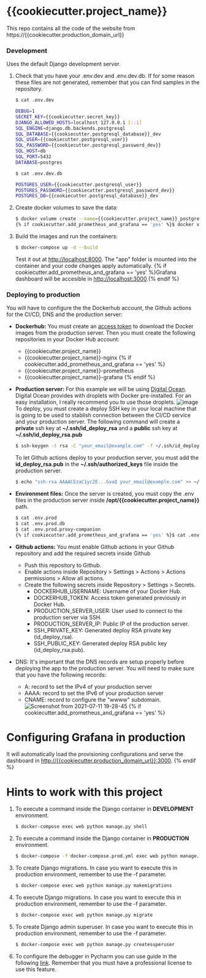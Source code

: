 # {{cookiecutter.project_name}}

This repo contains all the code of the website from https://{{cookiecutter.production_domain_url}}

### Development

Uses the default Django development server.

1. Check that you have your .env.dev and .env.dev.db.  If for some reason these files are not generated, remember that you can find samples in the repository.
   ```sh
   $ cat .env.dev
   
   DEBUG=1
   SECRET_KEY={{cookiecutter.secret_key}}
   DJANGO_ALLOWED_HOSTS=localhost 127.0.0.1 [::1]
   SQL_ENGINE=django.db.backends.postgresql
   SQL_DATABASE={{cookiecutter.postgresql_database}}_dev
   SQL_USER={{cookiecutter.postgresql_user}}
   SQL_PASSWORD={{cookiecutter.postgresql_password_dev}}
   SQL_HOST=db
   SQL_PORT=5432
   DATABASE=postgres
   
   $ cat .env.dev.db

   POSTGRES_USER={{cookiecutter.postgresql_user}}
   POSTGRES_PASSWORD={{cookiecutter.postgresql_password_dev}}
   POSTGRES_DB={{cookiecutter.postgresql_database}}_dev
    ```

2. Create docker volumes to save the data:
    ```sh
    $ docker volume create --name={{cookiecutter.project_name}}_postgres_data_dev
    {% if cookiecutter.add_prometheus_and_grafana == 'yes' %}$ docker volume create --name={{cookiecutter.project_name}}_grafana{% endif %}
    ```

3. Build the images and run the containers:

    ```sh
    $ docker-compose up -d --build
    ```

    Test it out at [http://localhost:8000](http://localhost:8000). The "app" folder is mounted into the container and your code changes apply automatically.
    {% if cookiecutter.add_prometheus_and_grafana == 'yes' %}Grafana dashboard will be accesible in [http://localhost:3000](http://localhost:3000).{% endif %}


### Deploying to production

You will have to configure the the Dockerhub account, the Github actions for the CI/CD, DNS and the production server:

* **Dockerhub:** You must create an [access token](https://docs.docker.com/docker-hub/access-tokens/) to download the Docker images from the production server. Then  you must create the following repositories in your Docker Hub account:
  * {{cookiecutter.project_name}}
  * {{cookiecutter.project_name}}-nginx
{% if cookiecutter.add_prometheus_and_grafana == 'yes' %}
  * {{cookiecutter.project_name}}-prometheus
  * {{cookiecutter.project_name}}-grafana
{% endif %}

 * **Production server:** For this example we will be using [Digital Ocean](https://www.digitalocean.com/). Digital Ocean provides with droplets with Docker pre-installed. For an easy installation, I really recommend you to use those droplets. ![image](https://user-images.githubusercontent.com/17761956/140977706-ac9abf8f-931d-41e1-9908-218879b4b2b2.png)
   To deploy, you must create a deploy SSH key in your local machine that is going to be used to stablish connection between the CI/CD service and your production    server. The following command will create a **private** ssh key at **~/.ssh/id_deploy_rsa** and a **public** ssh key at **~/.ssh/id_deploy_rsa.pub**
   ```sh
   $ ssh-keygen -t rsa -C "your_email@example.com" -f ~/.ssh/id_deploy_rsa -N ''
   ```
   To let Github actions deploy to your production server, you must add the **id_deploy_rsa.pub** in the **~/.ssh/authorized_keys** file inside the production server.

    ```sh
    $ echo "ssh-rsa AAAACEzaC1yc2E...GvaQ your_email@example.com" >> ~/.ssh/authorized_keys
    ```

 * **Environment files:** Once the server is created, you must copy the .env files in the production server inside **/opt/{{cookiecutter.project_name}}** path.
    ```sh
    $ cat .env.prod
    $ cat .env.prod.db
    $ cat .env.prod.proxy-companion
    {% if cookiecutter.add_prometheus_and_grafana == 'yes' %}$ cat .env.prod.grafana{% endif %}
    ```

* **Github actions:** You must enable Github actions in your Github repository and add the required secrets inside Github
  * Push this repository to Github. 
  * Enable actions inside Repository > Settings > Actions > Actions permissions > Allow all actions.
  * Create the following secrets inside Repository > Settings > Secrets.
    * DOCKERHUB_USERNAME: Username of your Docker Hub.
    * DOCKERHUB_TOKEN: Access token generated previously in Docker Hub.
    * PRODUCTION_SERVER_USER: User used to connect to the production server via SSH.
    * PRODUCTION_SERVER_IP: Public IP of the production server.
    * SSH_PRIVATE_KEY: Generated deploy RSA private key (id_deploy_rsa).
    * SSH_PUBLIC_KEY: Generated deploy RSA public key (id_deploy_rsa.pub).

* DNS: It's important that the DNS records are setup properly before deploying the app to the production server. You will need to make sure that you have the following records:
  * A: record to set the IPv4 of your production server
  * AAAA: record to set the IPv6 of your production server
  * CNAME: record to configure the "wwww" subdomain.
  ![Screenshot from 2021-07-11 19-28-45](https://user-images.githubusercontent.com/17761956/125204570-40738000-e27e-11eb-81a4-7a495949af73.png)
{% if cookiecutter.add_prometheus_and_grafana == 'yes' %}

# Configuring Grafana in production
It will automatically load the provisioning configurations and serve the dashboard in [http://{{cookiecutter.production_domain_url}}:3000](http://{{cookiecutter.production_domain_url}}:3000).
{% endif %}

# Hints to work with this project

1. To execute a command inside the Django container in **DEVELOPMENT** environment.
    ```sh
    $ docker-compose exec web python manage.py shell
    ```
2. To execute a command inside the Django container in **PRODUCTION** environment.
    ```sh
    $ docker-compose -f docker-compose.prod.yml exec web python manage.py shell
    ```
3. To create Django migrations. In case you want to execute this in production environment, remember to use the -f parameter.
    ```sh
    $ docker-compose exec web python manage.py makemigrations
    ```
4. To execute Django migrations. In case you want to execute this in production environment, remember to use the -f parameter.
    ```sh
    $ docker-compose exec web python manage.py migrate
    ```
   
5. To create Django admin superuser. In case you want to execute this in production environment, remember to use the -f parameter.
    ```sh
    $ docker-compose exec web python manage.py createsuperuser
    ```
6. To configure the debugger in Pycharm you can use guide in the following [link](https://testdriven.io/blog/django-debugging-pycharm/#:~:text=To%20do%20so%2C%20open%20PyCharm,create%20a%20new%20Docker%20configuration.). Remember that you must have a professional license to use this feature.
